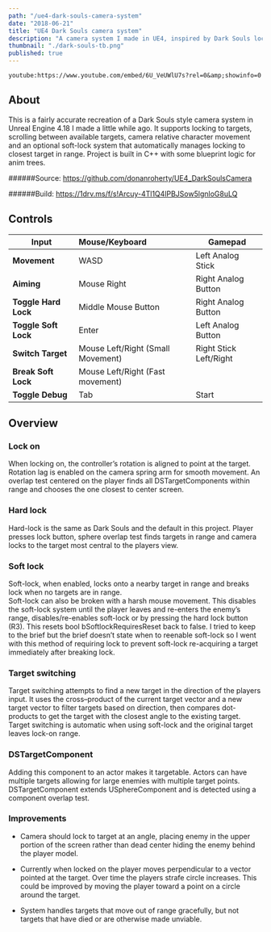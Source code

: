 ```yaml
---
path: "/ue4-dark-souls-camera-system"
date: "2018-06-21"
title: "UE4 Dark Souls camera system"
description: "A camera system I made in UE4, inspired by Dark Souls lock on camera system."
thumbnail: "./dark-souls-tb.png"
published: true
---
```


`youtube:https://www.youtube.com/embed/6U_VeUWlU7s?rel=0&amp;showinfo=0`

## About

This is a fairly accurate recreation of a Dark Souls style camera system in Unreal Engine 4.18 I made a little while ago. It supports locking to targets, scrolling between available targets, camera relative character movement and an optional soft-lock system that automatically manages locking to closest target in range. Project is built in C++ with some blueprint logic for anim trees.

######Source:
https://github.com/donanroherty/UE4_DarkSoulsCamera

######Build:
https://1drv.ms/f/s!Arcuy-4Tl1Q4lPBJSow5lgnloG8uLQ

## Controls

| Input                | Mouse/Keyboard                    | Gamepad                |
| -------------------- | :-------------------------------- | ---------------------- |
| **Movement**         | WASD                              | Left Analog Stick      |
| **Aiming**           | Mouse Right                       | Right Analog Button    |
| **Toggle Hard Lock** | Middle Mouse Button               | Right Analog Button    |
| **Toggle Soft Lock** | Enter                             | Left Analog Button     |
| **Switch Target**    | Mouse Left/Right (Small Movement) | Right Stick Left/Right |
| **Break Soft Lock**  | Mouse Left/Right (Fast movement)  |                        |
| **Toggle Debug**     | Tab                               | Start                  |

## Overview

### Lock on

When locking on, the controller’s rotation is aligned to point at the target. Rotation lag is enabled on the camera spring arm for smooth movement.
An overlap test centered on the player finds all DSTargetComponents within range and chooses the one closest to center screen.

### Hard lock

Hard-lock is the same as Dark Souls and the default in this project. Player presses lock button, sphere overlap test finds targets in range and camera locks to the target most central to the players view.

### Soft lock

Soft-lock, when enabled, locks onto a nearby target in range and breaks lock when no targets are in range.  
Soft-lock can also be broken with a harsh mouse movement. This disables the soft-lock system until the player leaves and re-enters the enemy’s range, disables/re-enables soft-lock or by pressing the hard lock button (R3). This resets bool bSoftlockRequiresReset back to false.
I tried to keep to the brief but the brief doesn’t state when to reenable soft-lock so I went with this method of requiring lock to prevent soft-lock re-acquiring a target immediately after breaking lock.

### Target switching

Target switching attempts to find a new target in the direction of the players input. It uses the cross–product of the current target vector and a new target vector to filter targets based on direction, then compares dot-products to get the target with the closest angle to the existing target.
Target switching is automatic when using soft-lock and the original target leaves lock-on range.

### DSTargetComponent

Adding this component to an actor makes it targetable. Actors can have multiple targets allowing for large enemies with multiple target points. DSTargetComponent extends USphereComponent and is detected using a component overlap test.

### Improvements

- Camera should lock to target at an angle, placing enemy in the upper portion of the screen rather than dead center hiding the enemy behind the player model.

- Currently when locked on the player moves perpendicular to a vector pointed at the target. Over time the players strafe circle increases. This could be improved by moving the player toward a point on a circle around the target.

- System handles targets that move out of range gracefully, but not targets that have died or are otherwise made unviable.
